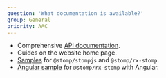 ```yaml
---
question: 'What documentation is available?'
group: General
priority: AAC
---
```


- Comprehensive [API documentation](/api-docs/latest/).
- Guides on the website home page.
- [Samples](https://github.com/stomp-js/samples/) for `@stomp/stompjs` and `@stomp/rx-stomp`.
- [Angular sample](https://github.com/stomp-js/rx-stomp-angular) for `@stomp/rx-stomp` with Angular.
